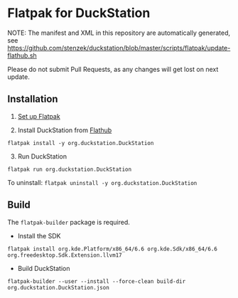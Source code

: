 # Flatpak for DuckStation

NOTE: The manifest and XML in this repository are automatically generated, see https://github.com/stenzek/duckstation/blob/master/scripts/flatpak/update-flathub.sh

Please do not submit Pull Requests, as any changes will get lost on next update.

## Installation

1. [Set up Flatpak](https://www.flatpak.org/setup/)

2. Install DuckStation from [Flathub](https://flathub.org/apps/details/org.duckstation.DuckStation)

`flatpak install -y org.duckstation.DuckStation`

3. Run DuckStation

`flatpak run org.duckstation.DuckStation`

To uninstall: `flatpak uninstall -y org.duckstation.DuckStation`

## Build

The `flatpak-builder` package is required.

- Install the SDK

`flatpak install org.kde.Platform/x86_64/6.6 org.kde.Sdk/x86_64/6.6 org.freedesktop.Sdk.Extension.llvm17`

- Build DuckStation

`flatpak-builder --user --install --force-clean build-dir org.duckstation.DuckStation.json`
